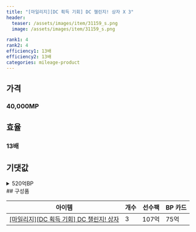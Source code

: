 ```yaml
---
title: "[마일리지][DC 획득 기회] DC 챌린지! 상자 X 3"
header:
  teaser: /assets/images/item/31159_s.png
  image: /assets/images/item/31159_s.png

rank1: 4
rank2: 4
efficiency1: 13배
efficiency2: 13배
categories: mileage-product
---
```



## 가격
### 40,000MP
## 효율
### 13배
## 기댓값
<details>
<summary>520억BP</summary>
<div markdown="1">
- 선수팩 321억BP
  - 수수료 쿠폰 40% 적용 시 308억BP
  - 수수료 쿠폰 30% 적용 시 295억BP
  - 수수료 쿠폰 20% 적용 시 282억BP
- BP 카드 225억BP

</div>
</details>
## 구성품

|아이템|개수|선수팩|BP 카드|
|---|---|---|---|
|[[마일리지][DC 획득 기회] DC 챌린지! 상자](/box/8152)|3|107억|75억|
